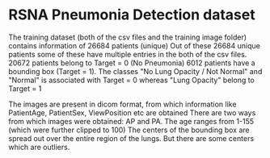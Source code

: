 
# RSNA Pneumonia Detection dataset

The training dataset (both of the csv files and the training image folder) contains information of 26684 patients (unique) Out of these 26684 unique patients some of these have multiple entries in the both of the csv files.  20672 patients belong to Target = 0 (No Pneumonia) 6012 patients have a bounding box (Target = 1). The classes "No Lung Opacity / Not Normal" and "Normal" is associated with Target = 0 whereas "Lung Opacity" belong to Target = 1

The images are present in dicom format, from which information like PatientAge, PatientSex, ViewPosition etc are obtained There are two ways from which images were obtained: AP and PA. The age ranges from 1-155 (which were further clipped to 100) The centers of the bounding box are spread out over the entire region of the lungs. But there are some centers which are outliers.
